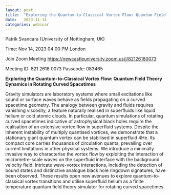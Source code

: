 ```yaml
---
layout: post
title:  "Exploring the Quantum-to-Classical Vortex Flow: Quantum Field Theory Dynamics in Rotating Curved Spacetimes"
date:   2023-11-14
categories: webinar
---
```


Patrik Svancara (University of Nottingham, UK)


Time: Nov 14, 2023 04:00 PM London

Join Zoom Meeting
https://newcastleuniversity.zoom.us/j/82126180073

Meeting ID: 821 2618 0073
Passcode: 083465


<b> Exploring the Quantum-to-Classical Vortex Flow: Quantum Field Theory Dynamics in Rotating Curved Spacetimes </b>

Gravity simulators are laboratory systems where small excitations like sound or surface waves behave as fields propagating on a curved spacetime geometry. The analogy between gravity and fluids requires vanishing viscosity, a feature naturally realised in superfluids like liquid helium or cold atomic clouds. In particular, quantum simulations of rotating curved spacetimes indicative of astrophysical black holes require the realisation of an extensive vortex flow in superfluid systems. Despite the inherent instability of multiply quantised vortices, we demonstrate that a stationary giant quantum vortex can be stabilised in superfluid 4He. Its compact core carries thousands of circulation quanta, prevailing over current limitations in other physical systems. We introduce a minimally invasive way to characterise the vortex flow by exploiting the interaction of micrometre-scale waves on the superfluid interface with the background velocity field. Intricate wave-vortex interactions, including the detection of bound states and distinctive analogue black hole ringdown signatures, have been observed. These results open new avenues to explore quantum-to-classical vortex transitions and utilise superfluid helium as a finite temperature quantum field theory simulator for rotating curved spacetimes.
